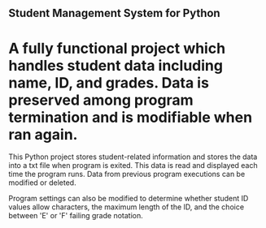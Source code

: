 ## Student Management System for Python

# A fully functional project which handles student data including name, ID, and grades. Data is preserved among program termination and is modifiable when ran again. 

This Python project stores student-related information and stores the data into a txt file when program is exited. This data is read and displayed each time the program runs. Data from previous program executions can be modified or deleted. 

Program settings can also be modified to determine whether student ID values allow characters, the maximum length of the ID, and the choice between 'E' or 'F' failing grade notation.
